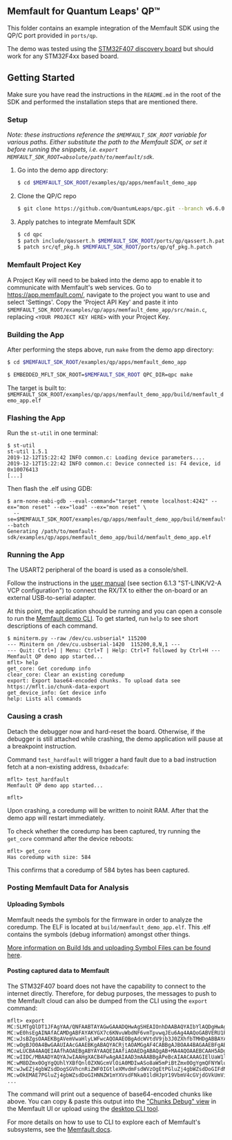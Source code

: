 ## Memfault for Quantum Leaps' QP™

This folder contains an example integration of the Memfault SDK using the QP/C
port provided in `ports/qp`.

The demo was tested using the
[STM32F407 discovery board](https://www.st.com/en/evaluation-tools/stm32f4discovery.html)
but should work for any STM32F4xx based board.

## Getting Started

Make sure you have read the instructions in the `README.md` in the root of the
SDK and performed the installation steps that are mentioned there.

### Setup

_Note: these instructions reference the `$MEMFAULT_SDK_ROOT` variable for
various paths. Either substitute the path to the Memfault SDK, or set it before
running the snippets, i.e.
`export MEMFAULT_SDK_ROOT=absolute/path/to/memfault/sdk`._

1. Go into the demo app directory:

   ```bash
   $ cd $MEMFAULT_SDK_ROOT/examples/qp/apps/memfault_demo_app
   ```

2. Clone the QP/C repo

   ```bash
   $ git clone https://github.com/QuantumLeaps/qpc.git --branch v6.6.0+ qpc
   ```

3. Apply patches to integrate Memfault SDK

   ```bash
   $ cd qpc
   $ patch include/qassert.h $MEMFAULT_SDK_ROOT/ports/qp/qassert.h.patch
   $ patch src/qf_pkg.h $MEMFAULT_SDK_ROOT/ports/qp/qf_pkg.h.patch
   ```

### Memfault Project Key

A Project Key will need to be baked into the
demo app to enable it to communicate with Memfault's
web services. Go to https://app.memfault.com/, navigate to the project you want
to use and select 'Settings'. Copy the 'Project API Key' and paste it into
`$MEMFAULT_SDK_ROOT/examples/qp/apps/memfault_demo_app/src/main.c`, replacing
`<YOUR PROJECT KEY HERE>` with your Project Key.

### Building the App

After performing the steps above, run `make` from the demo app directory:

```bash
$ cd $MEMFAULT_SDK_ROOT/examples/qp/apps/memfault_demo_app

$ EMBEDDED_MFLT_SDK_ROOT=$MEMFAULT_SDK_ROOT QPC_DIR=qpc make
```

The target is built to:
`$MEMFAULT_SDK_ROOT/examples/qp/apps/memfault_demo_app/build/memfault_demo_app.elf`

### Flashing the App

Run the `st-util` in one terminal:

```
$ st-util
st-util 1.5.1
2019-12-12T15:22:42 INFO common.c: Loading device parameters....
2019-12-12T15:22:42 INFO common.c: Device connected is: F4 device, id 0x10076413
[...]
```

Then flash the .elf using GDB:

```
$ arm-none-eabi-gdb --eval-command="target remote localhost:4242" --ex="mon reset" --ex="load" --ex="mon reset" \
  --se=$MEMFAULT_SDK_ROOT/examples/qp/apps/memfault_demo_app/build/memfault_demo_app.elf --batch
Generating /path/to/memfault-sdk/examples/qp/apps/memfault_demo_app/build/memfault_demo_app.elf
```

### Running the App

The USART2 peripheral of the board is used as a console/shell.

Follow the instructions in the
[user manual](https://www.st.com/content/ccc/resource/technical/document/user_manual/70/fe/4a/3f/e7/e1/4f/7d/DM00039084.pdf/files/DM00039084.pdf/jcr:content/translations/en.DM00039084.pdf)
(see section 6.1.3 "ST-LINK/V2-A VCP configuration") to connect the RX/TX to
either the on-board or an external USB-to-serial adapter.

At this point, the application should be running and you can open a console
to run the [Memfault demo CLI](https://mflt.io/demo-cli). To get started, run `help` to
see short descriptions of each command.

```
$ miniterm.py --raw /dev/cu.usbserial* 115200
--- Miniterm on /dev/cu.usbserial-1420  115200,8,N,1 ---
--- Quit: Ctrl+] | Menu: Ctrl+T | Help: Ctrl+T followed by Ctrl+H ---
Memfault QP demo app started...
mflt> help
get_core: Get coredump info
clear_core: Clear an existing coredump
export: Export base64-encoded chunks. To upload data see https://mflt.io/chunk-data-export
get_device_info: Get device info
help: Lists all commands
```

### Causing a crash

Detach the debugger now and hard-reset the board. Otherwise, if the debugger is
still attached while crashing, the demo application will pause at a breakpoint
instruction.

Command `test_hardfault` will trigger a hard fault due to a bad instruction fetch at a
non-existing address, `0xbadcafe`:

```
mflt> test_hardfault
Memfault QP demo app started...

mflt>
```

Upon crashing, a coredump will be written to noinit RAM. After that the demo app
will restart immediately.

To check whether the coredump has been captured, try running the `get_core`
command after the device reboots:

```
mflt> get_core
Has coredump with size: 584
```

This confirms that a coredump of 584 bytes has been captured.

### Posting Memfault Data for Analysis

#### Uploading Symbols

Memfault needs the symbols for the firmware in order to analyze the coredump.
The ELF is located at `build/memfault_demo_app.elf`. This .elf contains the
symbols (debug information) amongst other things.

[More information on Build Ids and uploading Symbol Files can be found here](https://mflt.io/symbol-file-build-ids).

#### Posting captured data to Memfault

The STM32F407 board does not have the capability to connect to the internet
directly. Therefore, for debug purposes, the messages to push to the Memfault
cloud can also be dumped from the CLI using the `export` command:

```
mflt> export
MC:SLMTgQlDT1JFAgYAA/QNFAABTAYAGwGAAADQHwAgSHEAIOnhDAABAQYAIbYlAQDgHwAgYCAAIAD2AAACDgAbtiUBANAfACCldAAApHQKABM=:
MC:wE0hsEgAINAfACAMDgABFAYAKYGX7c6KNvuWbdNF6vmTpvwqJEu6Ag4AAQoGABVERU1PU0VSSUFMCg4AARAGACExLjAuMCs4Y2VkMjQ2YjY=:
MC:wJsBZgsOAAEKBgAVemVwaHlyLWFwcAQOAAEOBgAdcWVtdV9jb3J0ZXhfbTMHDgABBAYAASgGAAEFDgABBAYACQGAAAAGDgABAgoAAQEGAAk=:
MC:wOgBJO0A4BwGAAUIAAcGAAEBKgABAQYACRjtAOAMGgAF4CABBgAJBOAA4BAGAAEBFgABBwYAAQEGAAkE7QDgCAYAAwYIDAABAQYACfztAOA=:
MC:wLUCBA4AAQEIAAfhAOAEBgABYAYAAQEIAAfiAOAEDgABAQgAB+MA4AQOAAEBCAAH5ADgIAYACiAEgDIgAQEGAAlUDAAgKAYABgEKAAELBgA=:
MC:wIIDC/MBAADYAQYAJwIAAHgXACB4FwAgAAIAAD3mAAABBgAPeBcAIAACAAAGIElUaW1lclRhc2tGcmVlU3RhY2s6IDMyMjQBIjxpbmY+IG0=:
MC:wM8DZmx0OgYgQUhlYXBfQnl0ZXNGcmVlOiA0MDIwASo8aW5mPiBtZmx0OgYgmQFNYWluU3RhY2tfTWluQnl0ZXNGcmVlOiAzMjI0ASI8aW4=:
MC:wJwEZj4gbWZsdDogSGVhcnRiZWF0IGtleXMvdmFsdWVzOgEtPGluZj4gbWZsdDoGIFdNZW1mYXVsdFNka01ldHJpY19JbnRlcnZhbE1zOiA=:
MC:wOkEMAE7PGluZj4gbWZsdDoGIHNNZW1mYXVsdFNka01ldHJpY19VbmV4cGVjdGVkUmVib290Q291bnQ6IG51bGwBJTxpbmY+IG1mbHQ6BiA=:
...
```

The command will print out a sequence of base64-encoded chunks like above.
You can copy & paste this output into the ["Chunks Debug" view](https://mflt.io/chunks-debug) in the Memfault UI
or upload using the [desktop CLI tool](https://mflt.io/chunk-data-export).

For more details on how to use
to CLI to explore each of Memfault's subsystems, see the [Memfault docs](https://mflt.io/demo-cli).
